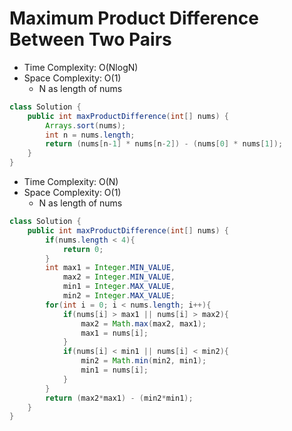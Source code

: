 # Maximum Product Difference Between Two Pairs

- Time Complexity: O(NlogN)
- Space Complexity: O(1)
  - N as length of nums

```java
class Solution {
    public int maxProductDifference(int[] nums) {
        Arrays.sort(nums);
        int n = nums.length;
        return (nums[n-1] * nums[n-2]) - (nums[0] * nums[1]);
    }
}
```

- Time Complexity: O(N)
- Space Complexity: O(1)
  - N as length of nums

```java
class Solution {
    public int maxProductDifference(int[] nums) {
        if(nums.length < 4){
            return 0;
        }
        int max1 = Integer.MIN_VALUE,
            max2 = Integer.MIN_VALUE,
            min1 = Integer.MAX_VALUE,
            min2 = Integer.MAX_VALUE;
        for(int i = 0; i < nums.length; i++){
            if(nums[i] > max1 || nums[i] > max2){
                max2 = Math.max(max2, max1);
                max1 = nums[i];
            }
            if(nums[i] < min1 || nums[i] < min2){
                min2 = Math.min(min2, min1);
                min1 = nums[i];
            }
        }
        return (max2*max1) - (min2*min1);
    }
}
```
